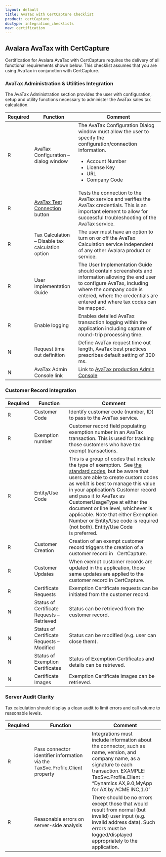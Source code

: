 ```yaml
---
layout: default
title: AvaTax with CertCapture Checklist
product: certCapture
doctype: integration_checklists
nav: certification
---
```

<div class="half">
<h2>Avalara AvaTax with CertCapture</h2>
<p>Certification for Avalara AvaTax with CertCapture requires the delivery of all functional requirements shown below. This checklist assumes that you are using AvaTax in conjunction with CertCapture.</p>
<h3>AvaTax Administration &amp; Utilities Integration</h3>
<p>The AvaTax Administration section provides the user with configuration, setup and utility functions necessary to administer the AvaTax sales tax calculation.</p>
<table class="styled-table">
	<thead>
		<tr>
			<th>Required</th>
			<th>Function</th>
			<th>Comment</th>
		</tr>
	</thead>
	<tbody>
		<tr>
			<td>R</td>
			<td>AvaTax Configuration – dialog window</td>
			<td>
				The AvaTax Configuration Dialog window must allow the user to specify the configuration/connection information.
				<ul class="normal">
					<li>Account Number</li>
					<li>License Key</li>
					<li>URL</li>
					<li>Company Code</li>
				</ul>
			</td>
		</tr>
		<tr>
			<td>R</td>
			<td><a href="/api-reference/avatax/rest/v1/methods/estimateTax">AvaTax Test Connection</a> button</td>
			<td>Tests the connection to the AvaTax service and verifies the AvaTax credentials. This is an important element to allow for successful troubleshooting of the AvaTax service.</td>
		</tr>
		<tr>
			<td>R</td>
			<td>Tax Calculation – Disable tax calculation option</td>
			<td>The user must have an option to turn on or off the AvaTax Calculation service independent of any other Avalara product or service.</td>
		</tr>
		<tr>
			<td>R</td>
			<td>User Implementation Guide</td>
			<td>The User Implementation Guide should contain screenshots and information allowing the end user to configure AvaTax, including where the company code is entered, where the credentials are entered and where tax codes can be mapped.</td>
		</tr>
		<tr>
			<td>R</td>
			<td>Enable logging</td>
			<td>Enables detailed AvaTax transaction logging within the application including capture of round-trip processing time.</td>
		</tr>
		<tr>
			<td>N</td>
			<td>Request time out definition</td>
			<td>Define AvaTax request time out length, AvaTax best practices prescribes default setting of 300 ms.</td>
		</tr>
		<tr>
			<td>N</td>
			<td>AvaTax Admin Console link</td>
			<td>Link to <a href="https://admin-avatax.avalara.net/login.aspx">AvaTax production Admin Console</a></td>
		</tr>
	</tbody>
</table>

<h3>Customer Record integration</h3>
<table class="styled-table">
	<thead>
		<tr>
			<th>Required</th>
			<th>Function</th>
			<th>Comment</th>
		</tr>
	</thead>
	<tbody>
		<tr>
			<td>R</td>
			<td>Customer Code</td>
			<td>Identify customer code (number, ID) to pass to the AvaTax service.</td>
		</tr>
		<tr>
			<td>R</td>
			<td>Exemption number</td>
			<td>Customer record field populating exemption number in an AvaTax transaction. This is used for tracking those customers who have tax exempt transactions.</td>
		</tr>
		<tr>
			<td>R</td>
			<td>Entity/Use Code</td>
			<td>This is a group of codes that indicate the type of exemption.  See <a href="/avatax/handling-tax-exempt-customers#CustomerUsageType">the standard codes</a>, but be aware that users are able to create custom codes as well.It is best to manage this value in your application’s Customer record and pass it to AvaTax as CustomerUsageType at either the document or line level, whichever is applicable. Note that either Exemption Number or Entity/Use code is required (not both). Entity/Use Code is preferred.</td>
		</tr>
		<tr>
			<td>R</td>
			<td>Customer Creation</td>
			<td>Creation of an exempt customer record triggers the creation of a customer record in   CertCapture.</td>
		</tr>
		<tr>
			<td>R</td>
			<td>Customer Updates</td>
			<td>When exempt customer records are updated in the application, those same updates are applied to the customer record in CertCapture.</td>
		</tr>
		<tr>
			<td>R</td>
			<td>Certificate Requests</td>
			<td>Exemption Certificate requests can be initiated from the customer record.</td>
		</tr>
		<tr>
			<td>N</td>
			<td>Status of Certificate Requests – Retrieved</td>
			<td>Status can be retrieved from the customer record.</td>
		</tr>
		<tr>
			<td>N</td>
			<td>Status of Certificate Requests – Modified</td>
			<td>Status can be modified (e.g. user can close them).</td>
		</tr>
		<tr>
			<td>N</td>
			<td>Status of Exemption Certificates</td>
			<td>Status of Exemption Certificates and details can be retrieved.</td>
		</tr>
		<tr>
			<td>N</td>
			<td>Certificate Images</td>
			<td>Exemption Certificate images can be retrieved.</td>
		</tr>
	</tbody>
</table>

<h3>Server Audit Clarity</h3>
<p>Tax calculation should display a clean audit to limit errors and call volume to reasonable levels.</p>
<table class="styled-table">
	<thead>
		<tr>
			<th>Required</th>
			<th>Function</th>
			<th>Comment</th>
		</tr>
	</thead>
	<tbody>
		<tr>
			<td>R</td>
			<td>Pass connector identifier information via the TaxSvc.Profile.Client property</td>
			<td>Integrations must include information about the connector, such as name, version, and company name, as a signature to each transaction. EXAMPLE: TaxSvc.Profile.Client = “Dynamics AX,9.0,MyApp for AX by ACME INC,1.0”</td>
		</tr>
		<tr>
			<td>R</td>
			<td>Reasonable errors on server-side analysis</td>
			<td>There should be no errors except those that would result from normal (but invalid) user input (e.g. invalid address data). Such errors must be logged/displayed appropriately to the application.</td>
		</tr>
	</tbody>
</table>

